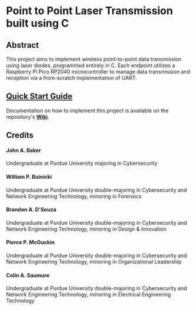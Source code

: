# Point to Point Laser Transmission built using C
## Abstract
This project aims to implement wireless point-to-point data transmission using laser diodes, programmed entirely in C. Each endpoint utilizes a Raspberry Pi Pico RP2040 microcontroller to manage data transmission and reception via a from-scratch implementation of UART. 

## [Quick Start Guide](https://github.com/CyberSamurai0/P2P-Transmitter/wiki)
Documentation on how to implement this project is available on the repository's **[Wiki](https://github.com/CyberSamurai0/P2P-Transmitter/wiki)**.

## Credits
#### John A. Baker
Undergraduate at Purdue University majoring in Cybersecurity
#### William P. Buinicki
Undergraduate at Purdue University double-majoring in Cybersecurity and Network Engineering Technology, minoring in Forensics
#### Brandon A. D'Souza
Undergraduate at Purdue University double-majoring in Cybersecurity and Network Engineering Technology, minoring in Design & Innovation
#### Pierce P. McGuckin
Undergraduate at Purdue University double-majoring in Cybersecurity and Network Engineering Technology, minoring in Organizational Leadership
#### Colin A. Saumure
Undergraduate at Purdue University double-majoring in Cybersecurity and Network Engineering Technology, minoring in Electrical Engineering Technology
